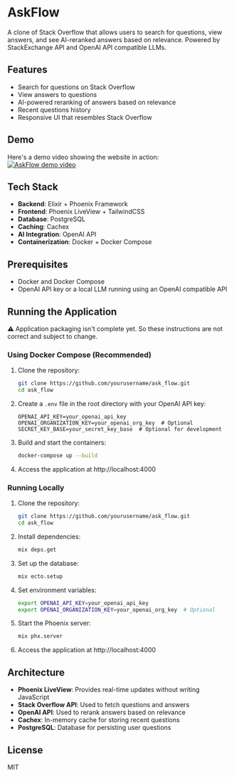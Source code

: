 # AskFlow
A clone of Stack Overflow that allows users to search for questions, view answers, and see AI-reranked answers based on relevance.
Powered by StackExchange API and OpenAI API compatible LLMs.

## Features
- Search for questions on Stack Overflow
- View answers to questions
- AI-powered reranking of answers based on relevance
- Recent questions history
- Responsive UI that resembles Stack Overflow

## Demo
Here's a demo video showing the website in action:  
[![AskFlow demo video](https://img.youtube.com/vi/j1AR5ikUJRA/0.jpg)](https://www.youtube.com/watch?v=j1AR5ikUJRA)

## Tech Stack
- **Backend**: Elixir + Phoenix Framework
- **Frontend**: Phoenix LiveView + TailwindCSS
- **Database**: PostgreSQL
- **Caching**: Cachex
- **AI Integration**: OpenAI API
- **Containerization**: Docker + Docker Compose

## Prerequisites
- Docker and Docker Compose
- OpenAI API key or a local LLM running using an OpenAI compatible API

## Running the Application
⚠️ Application packaging isn't complete yet. So these instructions are not correct and subject to change.

### Using Docker Compose (Recommended)

1. Clone the repository:
   ```bash
   git clone https://github.com/yourusername/ask_flow.git
   cd ask_flow
   ```

2. Create a `.env` file in the root directory with your OpenAI API key:
   ```
   OPENAI_API_KEY=your_openai_api_key
   OPENAI_ORGANIZATION_KEY=your_openai_org_key  # Optional
   SECRET_KEY_BASE=your_secret_key_base  # Optional for development
   ```

3. Build and start the containers:
   ```bash
   docker-compose up --build
   ```

4. Access the application at http://localhost:4000

### Running Locally

1. Clone the repository:
   ```bash
   git clone https://github.com/yourusername/ask_flow.git
   cd ask_flow
   ```

2. Install dependencies:
   ```bash
   mix deps.get
   ```

3. Set up the database:
   ```bash
   mix ecto.setup
   ```

4. Set environment variables:
   ```bash
   export OPENAI_API_KEY=your_openai_api_key
   export OPENAI_ORGANIZATION_KEY=your_openai_org_key  # Optional
   ```

5. Start the Phoenix server:
   ```bash
   mix phx.server
   ```

6. Access the application at http://localhost:4000

## Architecture
- **Phoenix LiveView**: Provides real-time updates without writing JavaScript
- **Stack Overflow API**: Used to fetch questions and answers
- **OpenAI API**: Used to rerank answers based on relevance
- **Cachex**: In-memory cache for storing recent questions
- **PostgreSQL**: Database for persisting user questions

## License
MIT